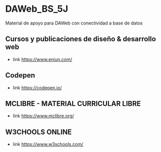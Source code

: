 # DAWeb_BS_5J
Material de apoyo para DAWeb con conectividad a base de datos

## Cursos y publicaciones de diseño & desarrollo web 
- link https://www.eniun.com/
## Codepen
- link https://codepen.io/

## MCLIBRE - MATERIAL CURRICULAR LIBRE
- link https://www.mclibre.org/

##  W3CHOOLS ONLINE
- link https://www.w3schools.com/

